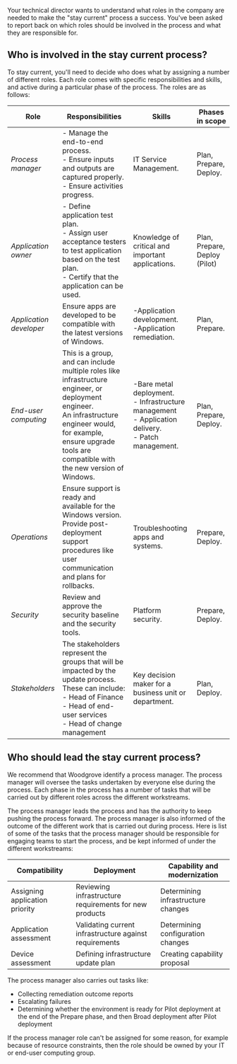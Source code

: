 Your technical director wants to understand what roles in the company are needed to make the "stay current" process a success. You've been asked to report back on which roles should be involved in the process and what they are responsible for.

## Who is involved in the stay current process?

To stay current, you'll need to decide who does what by assigning a number of different roles. Each role comes with specific responsibilities and skills, and active during a particular phase of the process. The roles are as follows:

|Role  |Responsibilities  |Skills  |Phases in scope  |
|---------|---------|---------|---------|
|*Process manager*|- Manage the end-to-end process.<br/>- Ensure inputs and outputs are captured properly.<br/>- Ensure activities progress.|IT Service Management.|Plan, Prepare, Deploy.
|*Application owner*|- Define application test plan.<br/>- Assign user acceptance testers to test application based on the test plan.<br/>- Certify that the application can be used.|Knowledge of critical and important applications.|Plan, Prepare, Deploy (Pilot)
|*Application developer*|Ensure apps are developed to be compatible with the latest versions of Windows.|-Application development.<br/>-Application remediation.|Plan, Prepare.
|*End-user computing*|This is a group, and can include multiple roles like infrastructure engineer, or deployment engineer. <br>An infrastructure engineer would, for example, ensure upgrade tools are compatible with the new version of Windows. |-Bare metal deployment.<br/>- Infrastructure management<br/>- Application delivery.<br/>- Patch management.|Plan, Prepare, Deploy.
|*Operations*|Ensure support is ready and available for the Windows version. Provide post-deployment support procedures like user communication and plans for rollbacks. |Troubleshooting apps and systems.| Prepare, Deploy.
|*Security*|Review and approve the security baseline and the security tools.|Platform security.| Prepare, Deploy.
|*Stakeholders*|The stakeholders represent the groups that will be impacted by the update process. These can include:<br/>- Head of Finance<br/>- Head of end-user services<br/>- Head of change management|Key decision maker for a business unit or department.  |Plan, Deploy.

## Who should lead the stay current process?

We recommend that Woodgrove identify a process manager. The process manager will oversee the tasks undertaken by everyone else during the process. Each phase in the process has a number of tasks that will be carried out by different roles across the different workstreams.

The process manager leads the process and has the authority to keep pushing the process forward. The process manager is also informed of the outcome of the different work that is carried out during process. Here is list of some of the tasks that the process manager should be responsible for engaging teams to start the process, and be kept informed of under the different workstreams:

|Compatibility |Deployment  |Capability and modernization  |
|---------|---------|---------|
|Assigning application priority | Reviewing infrastructure requirements for new products |Determining infrastructure changes |
|Application assessment| Validating current infrastructure against requirements | Determining configuration changes     |
|Device assessment     |Defining infrastructure update plan|Creating capability proposal|

The process manager also carries out tasks like:

- Collecting remediation outcome reports
- Escalating failures
- Determining whether the environment is ready for Pilot deployment at the end of the Prepare phase, and then Broad deployment after Pilot deployment

If the process manager role can't be assigned for some reason, for example because of resource constraints, then the role should be owned by your IT or end-user computing group.
